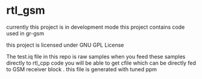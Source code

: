 # rtl_gsm
currently this project is in development mode 
this project contains code used in gr-gsm

this project is  licensed under GNU GPL License

The test.iq file in this repo is raw samples when you feed these samples directly to rtl_cpp code you will be able to get cfile which can be directly fed to GSM receiver block . this file is generated with tuned ppm
